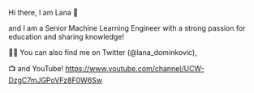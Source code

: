Hi there, I am Lana 👋

and I am a Senior Machine Learning Engineer with a strong passion for education and sharing knowledge!

👨‍💻 You can also find me on Twitter (@lana_dominkovic),

📺 and YouTube! https://www.youtube.com/channel/UCW-DzgC7mJGPoVFz8F0W6Sw
